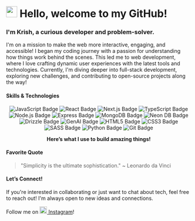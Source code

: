 <h1><img src="https://emojis.slackmojis.com/emojis/images/1534922626/6837/hacker.gif?1534922626" width="30"/> Hello, welcome to my GitHub!</h1>

<h3>I'm Krish, a curious developer and problem-solver.</h3>



<p>I'm on a mission to make the web more interactive, engaging, and accessible! I began my coding journey with a passion for understanding how things work behind the scenes. This led me to web development, where I love crafting dynamic user experiences with the latest tools and technologies. Currently, I'm diving deeper into full-stack development, exploring new challenges, and contributing to open-source projects along the way!</p>

<h4>Skills & Technologies</h4>

<p align="center">
  <img src="https://img.shields.io/badge/JavaScript-F7DF1E?style=for-the-badge&logo=javascript&logoColor=black" alt="JavaScript Badge"/>
  <img src="https://img.shields.io/badge/React-61DAFB?style=for-the-badge&logo=react&logoColor=black" alt="React Badge"/>
  <img src="https://img.shields.io/badge/Next.js-000000?style=for-the-badge&logo=nextdotjs&logoColor=white" alt="Next.js Badge"/>
  <img src="https://img.shields.io/badge/TypeScript-007ACC?style=for-the-badge&logo=typescript&logoColor=white" alt="TypeScript Badge"/>
  <img src="https://img.shields.io/badge/Node.js-339933?style=for-the-badge&logo=node.js&logoColor=white" alt="Node.js Badge"/>
  <img src="https://img.shields.io/badge/Express-000000?style=for-the-badge&logo=express&logoColor=white" alt="Express Badge"/>
  <img src="https://img.shields.io/badge/MongoDB-47A248?style=for-the-badge&logo=mongodb&logoColor=white" alt="MongoDB Badge"/>
  <img src="https://img.shields.io/badge/Neon_DB-ff0000?style=for-the-badge&logo=neon&logoColor=white" alt="Neon DB Badge"/>
  <img src="https://img.shields.io/badge/Drizzle-35A4FF?style=for-the-badge&logo=drizzle&logoColor=white" alt="Drizzle Badge"/>
  <img src="https://img.shields.io/badge/GenAI-5B6F58?style=for-the-badge&logo=genai&logoColor=white" alt="GenAI Badge"/>
  <img src="https://img.shields.io/badge/HTML5-E34F26?style=for-the-badge&logo=html5&logoColor=white" alt="HTML5 Badge"/>
  <img src="https://img.shields.io/badge/CSS3-1572B6?style=for-the-badge&logo=css3&logoColor=white" alt="CSS3 Badge"/>
  <img src="https://img.shields.io/badge/SASS-C69DFF?style=for-the-badge&logo=sass&logoColor=white" alt="SASS Badge"/>
  <img src="https://img.shields.io/badge/Python-3776AB?style=for-the-badge&logo=python&logoColor=white" alt="Python Badge"/>
  <img src="https://img.shields.io/badge/Git-F05032?style=for-the-badge&logo=git&logoColor=white" alt="Git Badge"/>
</p>

<p align="center">
  <b>Here’s what I use to build amazing things!</b>
</p>

<h4>Favorite Quote</h4>

> "Simplicity is the ultimate sophistication." ~ Leonardo da Vinci

<h4>Let’s Connect!</h4>
<p>If you're interested in collaborating or just want to chat about tech, feel free to reach out! I'm always open to new ideas and connections.</p>

<p>Follow me on <a href="https://www.instagram.com/krishpint0" target="_blank"><img src="https://upload.wikimedia.org/wikipedia/commons/a/a5/Instagram_icon.png" width="20" height="20"/> Instagram</a>!</p>
